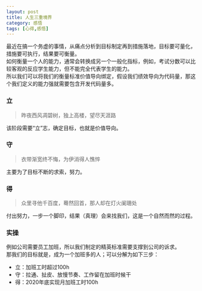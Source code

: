 ```yaml
---
layout: post
title: 人生三重境界
category: 感悟
tags: [心得,感悟]
---
```


最近在搞一个务虚的事情，从痛点分析到目标制定再到措施落地，目标要可量化，措施要可执行，结果要可衡量。  
如何衡量一个人的能力，通常会转换成另一个一般化指标，例如，考试分数可以比较客观的反应学生能力，但不能完全代表学生的能力。  
所以我们可以将我们的衡量标准价值导向绑定，假设我们绩效导向为代码量，那这个我们定义的能力强就需要包含开发代码量多。  

### 立

> 昨夜西风凋碧树，独上高楼，望尽天涯路

该阶段需要“立”志，确定目标，也就是价值导向。  

### 守

> 衣带渐宽终不悔，为伊消得人憔悴

主要为了目标不断的求索，努力。

### 得

> 众里寻他千百度，蓦然回首，那人却在灯火阑珊处

付出努力，一步一个脚印，结果（真理）会来找我们，这是一个自然而然的过程。

### 实操

例如公司需要员工加班，所以我们制定的精英标准需要支撑到公司的诉求。  
那我们的目标就是，成为一个加班多的人；可以分解为如下三步：  

* 立：加班工时超过100h
* 守：拉通、扯皮、放慢节奏、工作留在加班时候干
* 得：2020年底实现月加班工时100h